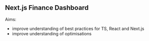 ## Next.js Finance Dashboard

Aims:
- improve understanding of best practices for TS, React and Next.js
- improve understanding of optimisations